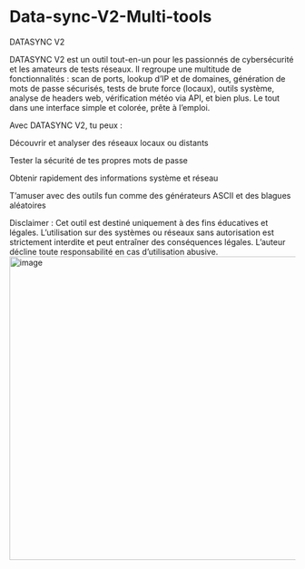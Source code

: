 # Data-sync-V2-Multi-tools
DATASYNC V2

DATASYNC V2 est un outil tout-en-un pour les passionnés de cybersécurité et les amateurs de tests réseaux. Il regroupe une multitude de fonctionnalités : scan de ports, lookup d’IP et de domaines, génération de mots de passe sécurisés, tests de brute force (locaux), outils système, analyse de headers web, vérification météo via API, et bien plus. Le tout dans une interface simple et colorée, prête à l’emploi.

Avec DATASYNC V2, tu peux :

Découvrir et analyser des réseaux locaux ou distants

Tester la sécurité de tes propres mots de passe

Obtenir rapidement des informations système et réseau

T’amuser avec des outils fun comme des générateurs ASCII et des blagues aléatoires

Disclaimer :
Cet outil est destiné uniquement à des fins éducatives et légales. L’utilisation sur des systèmes ou réseaux sans autorisation est strictement interdite et peut entraîner des conséquences légales. L’auteur décline toute responsabilité en cas d’utilisation abusive.
<img width="972" height="535" alt="image" src="https://github.com/user-attachments/assets/372187e7-f0d3-43d9-a77b-43f231d477cf" />

